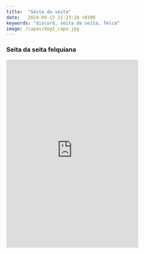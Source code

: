 ```yaml
---
title:  "Seita da seita"
date:   2024-09-15 21:23:28 +0100
keywords: "discord, seita da seita, felca"
image: /capas/dog1_capa.jpg
---
```

### Seita da seita felquiana


<iframe src="https://canary.discord.com/widget?id=1285734984996356148&theme=dark" width="350" height="500" allowtransparency="true" frameborder="0" sandbox="allow-popups allow-popups-to-escape-sandbox allow-same-origin allow-scripts"></iframe>





